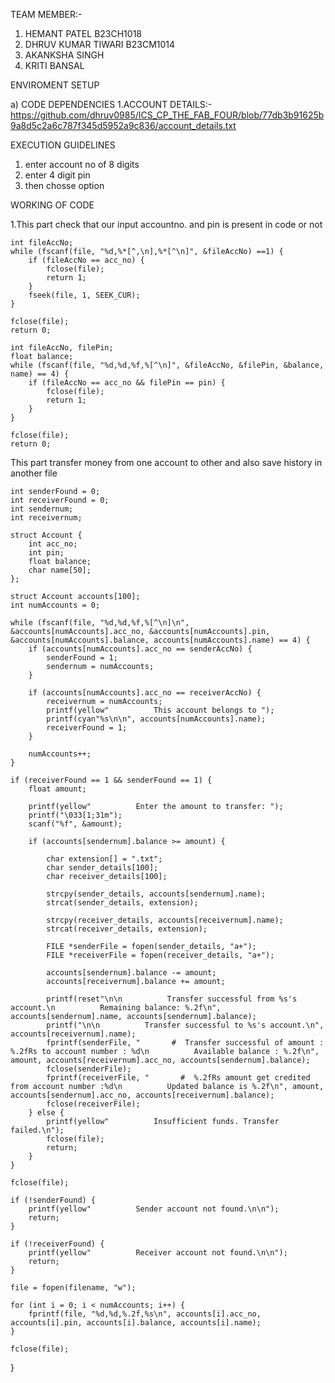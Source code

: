 TEAM MEMBER:-
1. HEMANT PATEL B23CH1018
2. DHRUV KUMAR TIWARI B23CM1014
3. AKANKSHA SINGH
4. KRITI BANSAL

ENVIROMENT SETUP

a) CODE DEPENDENCIES
1.ACCOUNT DETAILS:- https://github.com/dhruv0985/ICS_CP_THE_FAB_FOUR/blob/77db3b91625b9a8d5c2a6c787f345d5952a9c836/account_details.txt

EXECUTION GUIDELINES
1. enter account no of 8 digits
2. enter 4 digit pin
3. then chosse option

WORKING OF CODE

1.This part check that our input accountno. and pin is present in code or not  
    
    int fileAccNo;
    while (fscanf(file, "%d,%*[^,\n],%*[^\n]", &fileAccNo) ==1) {
        if (fileAccNo == acc_no) {
            fclose(file);
            return 1;
        }
        fseek(file, 1, SEEK_CUR);
    }

    fclose(file);
    return 0; 

    int fileAccNo, filePin;
    float balance;
    while (fscanf(file, "%d,%d,%f,%[^\n]", &fileAccNo, &filePin, &balance, name) == 4) {
        if (fileAccNo == acc_no && filePin == pin) {
            fclose(file);
            return 1;
        }
    }

    fclose(file);
    return 0;

This part transfer money from one account to other and also save history in another file

    int senderFound = 0;
    int receiverFound = 0;
    int sendernum;
    int receivernum;

    struct Account {
        int acc_no;
        int pin;
        float balance;
        char name[50];
    };

    struct Account accounts[100];
    int numAccounts = 0;

    while (fscanf(file, "%d,%d,%f,%[^\n]\n", &accounts[numAccounts].acc_no, &accounts[numAccounts].pin, &accounts[numAccounts].balance, accounts[numAccounts].name) == 4) {
        if (accounts[numAccounts].acc_no == senderAccNo) {
            senderFound = 1;
            sendernum = numAccounts;
        }

        if (accounts[numAccounts].acc_no == receiverAccNo) {
            receivernum = numAccounts;
            printf(yellow"          This account belongs to ");
            printf(cyan"%s\n\n", accounts[numAccounts].name);
            receiverFound = 1;
        }

        numAccounts++;
    }
    
    if (receiverFound == 1 && senderFound == 1) {
        float amount;
        
        printf(yellow"          Enter the amount to transfer: ");
        printf("\033[1;31m");
        scanf("%f", &amount);

        if (accounts[sendernum].balance >= amount) {
            
            char extension[] = ".txt";
            char sender_details[100];
            char receiver_details[100];

            strcpy(sender_details, accounts[sendernum].name);
            strcat(sender_details, extension);

            strcpy(receiver_details, accounts[receivernum].name);
            strcat(receiver_details, extension);

            FILE *senderFile = fopen(sender_details, "a+");
            FILE *receiverFile = fopen(receiver_details, "a+");

            accounts[sendernum].balance -= amount;
            accounts[receivernum].balance += amount;

            printf(reset"\n\n          Transfer successful from %s's account.\n          Remaining balance: %.2f\n", accounts[sendernum].name, accounts[sendernum].balance);
            printf("\n\n          Transfer successful to %s's account.\n", accounts[receivernum].name);
            fprintf(senderFile, "       #  Transfer successful of amount : %.2fRs to account number : %d\n          Available balance : %.2f\n", amount, accounts[receivernum].acc_no, accounts[sendernum].balance);
            fclose(senderFile);
            fprintf(receiverFile, "       #  %.2fRs amount get credited from account number :%d\n          Updated balance is %.2f\n", amount, accounts[sendernum].acc_no, accounts[receivernum].balance);
            fclose(receiverFile);
        } else {
            printf(yellow"          Insufficient funds. Transfer failed.\n");
            fclose(file);
            return;
        }
    }

    fclose(file);

    if (!senderFound) {
        printf(yellow"          Sender account not found.\n\n");
        return;
    }

    if (!receiverFound) {
        printf(yellow"          Receiver account not found.\n\n");
        return;
    }

    file = fopen(filename, "w");

    for (int i = 0; i < numAccounts; i++) {
        fprintf(file, "%d,%d,%.2f,%s\n", accounts[i].acc_no, accounts[i].pin, accounts[i].balance, accounts[i].name);
    }

    fclose(file);
}
